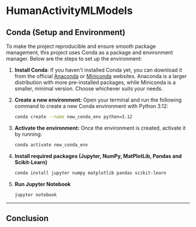 # HumanActivityMLModels



## Conda (Setup and Environment)

To make the project reproducible and ensure smooth package management, this project uses Conda as a package and environment manager. Below are the steps to set up the environment:


1. **Install Conda**:
If you haven't installed Conda yet, you can download it from the official [Anaconda](https://www.anaconda.com/products/individual) or [Miniconda](https://docs.conda.io/en/latest/miniconda.html) websites. Anaconda is a larger distribution with more pre-installed packages, while Miniconda is a smaller, minimal version. Choose whichever suits your needs.

2. **Create a new environment:** Open your terminal and run the following command to create a new Conda environment with Python 3.12:

    ```bash
    conda create --name new_conda_env python=3.12
    ```

3. **Activate the environment:** Once the environment is created, activate it by running:

    ```bash
    conda activate new_conda_env
    ```

4. **Install required packages (Jupyter, NumPy, MatPlotLib, Pandas and Scikit-Learn)**

    ```bash
    conda install jupyter numpy matplotlib pandas scikit-learn
    ```

5. **Run Jupyter Notebook**

    ```bash
    jupyter notebook
    ```

***
## Conclusion